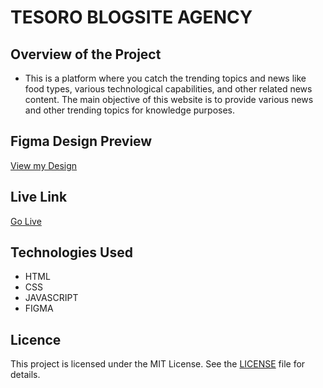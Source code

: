 # TESORO BLOGSITE AGENCY

## Overview of the Project 

- This is a platform where you catch the trending topics and news like food types, various technological capabilities, and other related news content. The main objective of this website is to provide various news and other trending topics for knowledge purposes.

## Figma Design Preview

<a href="https://www.figma.com/file/sk7Agokf0Hfy2vMcgHXcSK/TESORO-WEBSITE?type=design&mode=design&t=RuI25SlnB5fuRIOx-1">View my Design</a>

## Live Link

<a href="tesoroblogsite.netlify.app">Go Live</a>

## Technologies Used

- HTML
- CSS
- JAVASCRIPT
- FIGMA

## Licence

This project is licensed under the MIT License. See the [LICENSE](LICENSE) file for details.